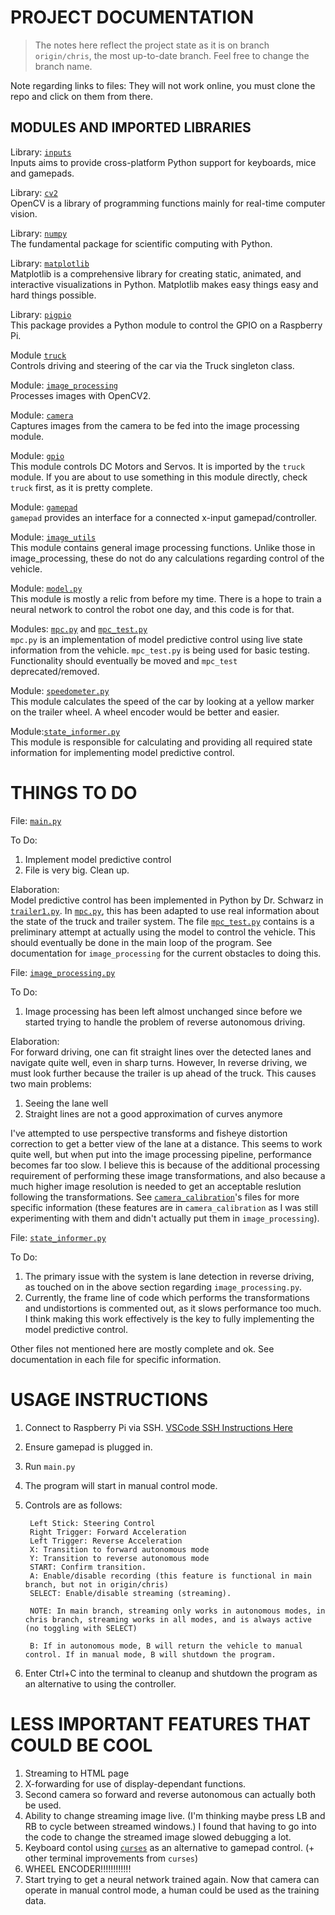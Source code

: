 # PROJECT DOCUMENTATION
> The notes here reflect the project state as it is on branch `origin/chris`, the most up-to-date branch. Feel free to change the branch name.

Note regarding links to files: They will not work online, you must clone the repo and click on them from there.

## MODULES AND IMPORTED LIBRARIES



Library: [`inputs`](https://pypi.org/project/inputs/)  
	Inputs aims to provide cross-platform Python support for keyboards, mice and gamepads.

Library: [`cv2`](https://opencv.org/)\
	OpenCV is a library of programming functions mainly for real-time computer vision.

Library: [`numpy`](https://numpy.org)\
	The fundamental package for scientific computing with Python.

Library: [`matplotlib`](https://matplotlib.org/)\
	Matplotlib is a comprehensive library for creating static, animated, and interactive visualizations in Python. Matplotlib makes easy things easy and hard things possible.

Library: [`pigpio`](http://abyz.me.uk/rpi/pigpio/)\
	This package provides a Python module to control the GPIO on a Raspberry Pi.


Module [`truck`](../src/truck.py)\
	Controls driving and steering of the car via the Truck singleton class.

Module: [`image_processing`](../src/image_processing.py)\
	Processes images with OpenCV2.

Module: [`camera`](../src/camera.py)\
	Captures images from the camera to be fed into the image processing module.

Module: [`gpio`](../src/gpio.py)\
This module controls DC Motors and Servos. It is imported by the `truck` module. If you are about to use something in this module directly, check `truck` first, as it is pretty complete.

Module: [`gamepad`](../src/gamepad.py)\
`gamepad` provides an interface for a connected x-input gamepad/controller.

Module: [`image_utils`](../src/image_utils.py)\
This module contains general image processing functions. Unlike those in image_processing, these do not do any calculations regarding control of the vehicle.

Module: [`model.py`](../src/model.py)\
This module is mostly a relic from before my time. There is a hope to train a neural network to control the robot one day, and this code is for that.

Modules: [`mpc.py`](../src/mpc.py) and [`mpc_test.py`](../src/mpc_test.py)\
`mpc.py` is an implementation of model predictive control using live state information from the vehicle. `mpc_test.py` is being used for basic testing. Functionality should eventually be moved and `mpc_test` deprecated/removed.

Module: [`speedometer.py`](../src/speedometer.py)\
This module calculates the speed of the car by looking at a yellow marker on the trailer wheel. A wheel encoder would be better and easier.

Module:[`state_informer.py`](../src/state_informer.py)\
This module is responsible for calculating and providing all required state information for implementing model predictive control.


# THINGS TO DO

File: [`main.py`](../src/main.py)

To Do:
1. Implement model predictive control
2. File is very big. Clean up.

Elaboration: \
Model predictive control has been implemented in Python by Dr. Schwarz in 
[`trailer1.py`](../src/model_predictive_control/trailer1.py).
 In [`mpc.py`](../src/mpc.py), this has been adapted to use real information
 about the state of the truck and trailer system.
 The file [`mpc_test.py`](../src/mpc_test.py) contains is a preliminary attempt
 at actually using the model to control the vehicle. This should eventually be
 done in the main loop of the program. See documentation for `image_processing`
 for the current obstacles to doing this.


File: [`image_processing.py`](../src/image_processing.py)

To Do:
1. Image processing has been left almost unchanged since before we started trying
to handle the problem of reverse autonomous driving.

Elaboration: \
For forward driving, one can fit straight lines over the detected lanes
and navigate quite well, even in sharp turns. However, In reverse driving, we must look further because the trailer is up ahead of the truck. This causes two main problems:
1. Seeing the lane well
2. Straight lines are not a good approximation of curves anymore

I've attempted to use perspective transforms and fisheye distortion correction to get a better view of the lane at a distance. This seems to work quite well, but when put into the image processing pipeline, performance becomes far too slow. I believe this is because of the additional processing requirement of performing these image transformations, and also because a much higher image resolution is needed to get an acceptable reslution following the transformations. See [`camera_calibration`](../src/camera_calibration/src/)'s files for more specific information (these features are in `camera_calibration` as I was still experimenting with them and didn't actually put them in `image_processing`).



File: [`state_informer.py`](../src/state_informer.py)

To Do:
1. The primary issue with the system is lane detection in reverse driving, as touched on in the above section regarding `image_processing.py`.
2. Currently, the frame line of code which performs the transformations and undistortions is commented out, as it slows performance too much. I think making this work effectively is the key to fully implementing the model predictive control.

Other files not mentioned here are mostly complete and ok. See documentation in each file for specific information.



# USAGE INSTRUCTIONS

1. Connect to Raspberry Pi via SSH. [VSCode SSH Instructions Here](https://code.visualstudio.com/docs/remote/ssh)
2. Ensure gamepad is plugged in.
2. Run `main.py`
3. The program will start in manual control mode.
4. Controls are as follows:

		Left Stick: Steering Control
		Right Trigger: Forward Acceleration
		Left Trigger: Reverse Acceleration
		X: Transition to forward autonomous mode
		Y: Transition to reverse autonomous mode
		START: Confirm transition.
		A: Enable/disable recording (this feature is functional in main branch, but not in origin/chris)
		SELECT: Enable/disable streaming (streaming).

		NOTE: In main branch, streaming only works in autonomous modes, in chris branch, streaming works in all modes, and is always active (no toggling with SELECT)

		B: If in autonomous mode, B will return the vehicle to manual control. If in manual mode, B will shutdown the program.

5. Enter Ctrl+C into the terminal to cleanup and shutdown the program as an alternative to using the controller.

# LESS IMPORTANT FEATURES THAT COULD BE COOL
1. Streaming to HTML page
2. X-forwarding for use of display-dependant functions.
3. Second camera so forward and reverse autonomous can actually both be used.
4. Ability to change streaming image live. (I'm thinking maybe press LB and RB to cycle between streamed windows.) I found that having to go into the code to change the streamed image slowed debugging a lot.
5. Keyboard contol using [`curses`](https://docs.python.org/3/howto/curses.html) as an alternative to gamepad control. (+ other terminal improvements from `curses`)
6. WHEEL ENCODER!!!!!!!!!!!!
7. Start trying to get a neural network trained again. Now that camera can operate in manual control mode, a human could be used as the training data.
